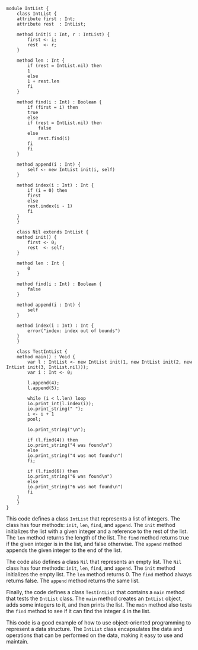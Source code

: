 ```cool
module IntList {
    class IntList {
	attribute first : Int;
	attribute rest  : IntList;

	method init(i : Int, r : IntList) {
	    first <- i;
	    rest  <- r;
	}

	method len : Int {
	    if (rest = IntList.nil) then
		1
	    else
		1 + rest.len
	    fi
	}

	method find(i : Int) : Boolean {
	    if (first = i) then
		true
	    else
		if (rest = IntList.nil) then
		    false
		else
		    rest.find(i)
		fi
	    fi
	}

	method append(i : Int) {
	    self <- new IntList init(i, self)
	}

	method index(i : Int) : Int {
	    if (i = 0) then
		first
	    else
		rest.index(i - 1)
	    fi
	}
    }

    class Nil extends IntList {
	method init() {
	    first <- 0;
	    rest  <- self;
	}

	method len : Int {
	    0
	}

	method find(i : Int) : Boolean {
	    false
	}

	method append(i : Int) {
	    self
	}

	method index(i : Int) : Int {
	    error("index: index out of bounds")
	}
    }

    class TestIntList {
	method main() : Void {
	    var l : IntList <- new IntList init(1, new IntList init(2, new IntList init(3, IntList.nil)));
	    var i : Int <- 0;

	    l.append(4);
	    l.append(5);

	    while (i < l.len) loop
		io.print_int(l.index(i));
		io.print_string(" ");
		i <- i + 1
	    pool;

	    io.print_string("\n");

	    if (l.find(4)) then
		io.print_string("4 was found\n")
	    else
		io.print_string("4 was not found\n")
	    fi;

	    if (l.find(6)) then
		io.print_string("6 was found\n")
	    else
		io.print_string("6 was not found\n")
	    fi
	}
    }
}
```

This code defines a class `IntList` that represents a list of integers. The class has four methods: `init`, `len`, `find`, and `append`. The `init` method initializes the list with a given integer and a reference to the rest of the list. The `len` method returns the length of the list. The `find` method returns true if the given integer is in the list, and false otherwise. The `append` method appends the given integer to the end of the list.

The code also defines a class `Nil` that represents an empty list. The `Nil` class has four methods: `init`, `len`, `find`, and `append`. The `init` method initializes the empty list. The `len` method returns 0. The `find` method always returns false. The `append` method returns the same list.

Finally, the code defines a class `TestIntList` that contains a `main` method that tests the `IntList` class. The `main` method creates an `IntList` object, adds some integers to it, and then prints the list. The `main` method also tests the `find` method to see if it can find the integer 4 in the list.

This code is a good example of how to use object-oriented programming to represent a data structure. The `IntList` class encapsulates the data and operations that can be performed on the data, making it easy to use and maintain.